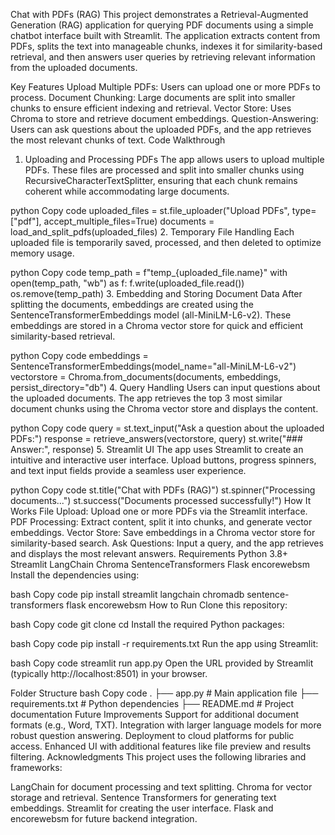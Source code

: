 Chat with PDFs (RAG)
This project demonstrates a Retrieval-Augmented Generation (RAG) application for querying PDF documents using a simple chatbot interface built with Streamlit. The application extracts content from PDFs, splits the text into manageable chunks, indexes it for similarity-based retrieval, and then answers user queries by retrieving relevant information from the uploaded documents.

Key Features
Upload Multiple PDFs: Users can upload one or more PDFs to process.
Document Chunking: Large documents are split into smaller chunks to ensure efficient indexing and retrieval.
Vector Store: Uses Chroma to store and retrieve document embeddings.
Question-Answering: Users can ask questions about the uploaded PDFs, and the app retrieves the most relevant chunks of text.
Code Walkthrough
1. Uploading and Processing PDFs
The app allows users to upload multiple PDFs. These files are processed and split into smaller chunks using RecursiveCharacterTextSplitter, ensuring that each chunk remains coherent while accommodating large documents.

python
Copy code
uploaded_files = st.file_uploader("Upload PDFs", type=["pdf"], accept_multiple_files=True)
documents = load_and_split_pdfs(uploaded_files)
2. Temporary File Handling
Each uploaded file is temporarily saved, processed, and then deleted to optimize memory usage.

python
Copy code
temp_path = f"temp_{uploaded_file.name}"
with open(temp_path, "wb") as f:
    f.write(uploaded_file.read())
os.remove(temp_path)
3. Embedding and Storing Document Data
After splitting the documents, embeddings are created using the SentenceTransformerEmbeddings model (all-MiniLM-L6-v2). These embeddings are stored in a Chroma vector store for quick and efficient similarity-based retrieval.

python
Copy code
embeddings = SentenceTransformerEmbeddings(model_name="all-MiniLM-L6-v2")
vectorstore = Chroma.from_documents(documents, embeddings, persist_directory="db")
4. Query Handling
Users can input questions about the uploaded documents. The app retrieves the top 3 most similar document chunks using the Chroma vector store and displays the content.

python
Copy code
query = st.text_input("Ask a question about the uploaded PDFs:")
response = retrieve_answers(vectorstore, query)
st.write("### Answer:", response)
5. Streamlit UI
The app uses Streamlit to create an intuitive and interactive user interface. Upload buttons, progress spinners, and text input fields provide a seamless user experience.

python
Copy code
st.title("Chat with PDFs (RAG)")
st.spinner("Processing documents...")
st.success("Documents processed successfully!")
How It Works
File Upload: Upload one or more PDFs via the Streamlit interface.
PDF Processing: Extract content, split it into chunks, and generate vector embeddings.
Vector Store: Save embeddings in a Chroma vector store for similarity-based search.
Ask Questions: Input a query, and the app retrieves and displays the most relevant answers.
Requirements
Python 3.8+
Streamlit
LangChain
Chroma
SentenceTransformers
Flask
encorewebsm
Install the dependencies using:

bash
Copy code
pip install streamlit langchain chromadb sentence-transformers flask encorewebsm
How to Run
Clone this repository:

bash
Copy code
git clone <repository-url>
cd <repository-folder>
Install the required Python packages:

bash
Copy code
pip install -r requirements.txt
Run the app using Streamlit:

bash
Copy code
streamlit run app.py
Open the URL provided by Streamlit (typically http://localhost:8501) in your browser.

Folder Structure
bash
Copy code
.
├── app.py               # Main application file
├── requirements.txt     # Python dependencies
├── README.md            # Project documentation
Future Improvements
Support for additional document formats (e.g., Word, TXT).
Integration with larger language models for more robust question answering.
Deployment to cloud platforms for public access.
Enhanced UI with additional features like file preview and results filtering.
Acknowledgments
This project uses the following libraries and frameworks:

LangChain for document processing and text splitting.
Chroma for vector storage and retrieval.
Sentence Transformers for generating text embeddings.
Streamlit for creating the user interface.
Flask and encorewebsm for future backend integration.